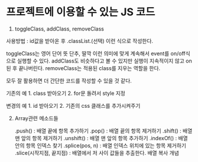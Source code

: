 <h1>프로젝트에 이용할 수 있는 JS 코드</h1>

1. toggleClass, addClass, removeClass

사용방법 : id값을 받아온 후 .classList.(선택) 이런 식으로 작성한다.

toggleClass는 영어 단어 뜻 단추, 딸깍 이런 의미에 맞게 계속해서 event를 on/off식으로 실행할 수 있다.
addClass도 비슷하다고 볼 수 있지만 실행이 지속적이지 않고 on된 후 끝나버린다.
removeClass는 적용된 class를 지우는 역할을 한다.

모두 잘 활용하면 더 간단한 코드를 작성할 수 있을 것 같다.

기존의 예
    1. class 받아오기
    2. for문 돌려서 style 지정

변경의 예
    1. id 받아오기
    2. 기존의 css 클래스를 추가시켜주기


2. Array관련 메소드들

    .push() : 배열 끝에 항목 추가하기
    .pop() :  배열 끝의 항목 제거하기
    .shift() : 배열 맨 앞의 항목 제거하기
    .unshift() : 배열 맨 앞의 항목 추가하기
    .indexOf() : 배열 안의 항목 인덱스 찾기
    .splice(pos, n) : 배열 인덱스 위치에 있는 항목 제거하기
    .slice(시작지점, 끝지점) : 배열에서 저 사이 값들을 추출한다. 배열 복사 개념